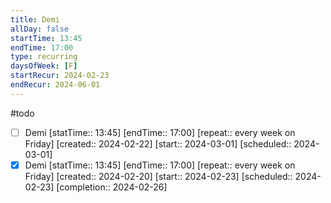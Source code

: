 ```yaml
---
title: Demi
allDay: false
startTime: 13:45
endTime: 17:00
type: recurring
daysOfWeek: [F]
startRecur: 2024-02-23
endRecur: 2024-06-01
---
```

#todo
- [ ] Demi [statTime:: 13:45] [endTime:: 17:00]  [repeat:: every week on Friday]  [created:: 2024-02-22]  [start:: 2024-03-01]  [scheduled:: 2024-03-01]
- [x] Demi [statTime:: 13:45] [endTime:: 17:00]  [repeat:: every week on Friday]  [created:: 2024-02-20]  [start:: 2024-02-23]  [scheduled:: 2024-02-23]  [completion:: 2024-02-26]
